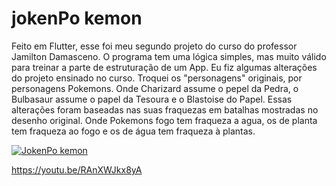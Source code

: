 # jokenPo kemon

Feito em Flutter, esse foi meu segundo projeto do curso do professor Jamilton Damasceno. 
O programa tem uma lógica simples, mas muito válido para treinar a parte de estruturação de um App.
Eu fiz algumas alterações do projeto ensinado no curso. Troquei os "personagens" originais, por personagens Pokemons.
Onde Charizard assume o pepel da Pedra, o Bulbasaur assume o papel da Tesoura e o Blastoise do Papel. Essas alterações 
foram baseadas nas suas fraquezas em batalhas mostradas no desenho original. Onde Pokemons fogo tem fraqueza a agua, os 
de planta tem fraqueza ao fogo e os de água tem fraqueza à plantas.


[![JokenPo kemon](https://res.cloudinary.com/marcomontalbano/image/upload/v1633273148/video_to_markdown/images/youtube--RAnXWJkx8yA-c05b58ac6eb4c4700831b2b3070cd403.jpg)](https://youtu.be/RAnXWJkx8yA "JokenPo kemon")

https://youtu.be/RAnXWJkx8yA
